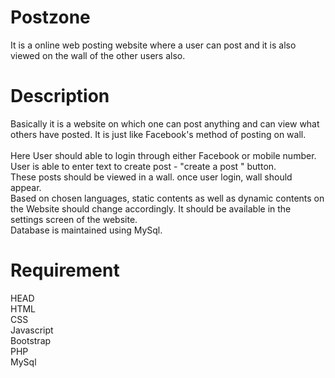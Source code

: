 # Postzone

It is a online web posting website where a user can post and it is also viewed on the wall of the other users also.   

# Description

Basically it is a website on which one can post anything and can view what others have posted. It is just like Facebook's method of posting on wall. 
</br></br>
Here User should able to login through either Facebook or mobile number.</br>
User is able to enter text to create post - "create a post " button.</br>
These posts should be viewed in a wall. once user login, wall should appear.</br>
Based on chosen languages, static contents as well as dynamic contents on the Website should change accordingly. It should be available in the settings screen of the website.</br>
Database is maintained using MySql.</br>

# Requirement

HEAD</br>
HTML</br>
CSS</br>
Javascript</br>
Bootstrap</br>
PHP</br>
MySql</br>

